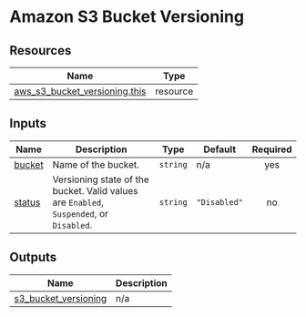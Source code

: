 # Amazon S3 Bucket Versioning

## Resources

| Name                                                                                                                              | Type     |
| --------------------------------------------------------------------------------------------------------------------------------- | -------- |
| [aws_s3_bucket_versioning.this](https://registry.terraform.io/providers/hashicorp/aws/latest/docs/resources/s3_bucket_versioning) | resource |

## Inputs

| Name                                                | Description                                                                             | Type     | Default      | Required |
| --------------------------------------------------- | --------------------------------------------------------------------------------------- | -------- | ------------ | :------: |
| <a name="input_bucket"></a> [bucket](#input_bucket) | Name of the bucket.                                                                     | `string` | n/a          |   yes    |
| <a name="input_status"></a> [status](#input_status) | Versioning state of the bucket. Valid values are `Enabled`, `Suspended`, or `Disabled`. | `string` | `"Disabled"` |    no    |

## Outputs

| Name                                                                                            | Description                           |
| ----------------------------------------------------------------------------------------------- | ------------------------------------- |
| <a name="output_s3_bucket_versioning"></a> [s3_bucket_versioning](#output_s3_bucket_versioning) | n/a |
